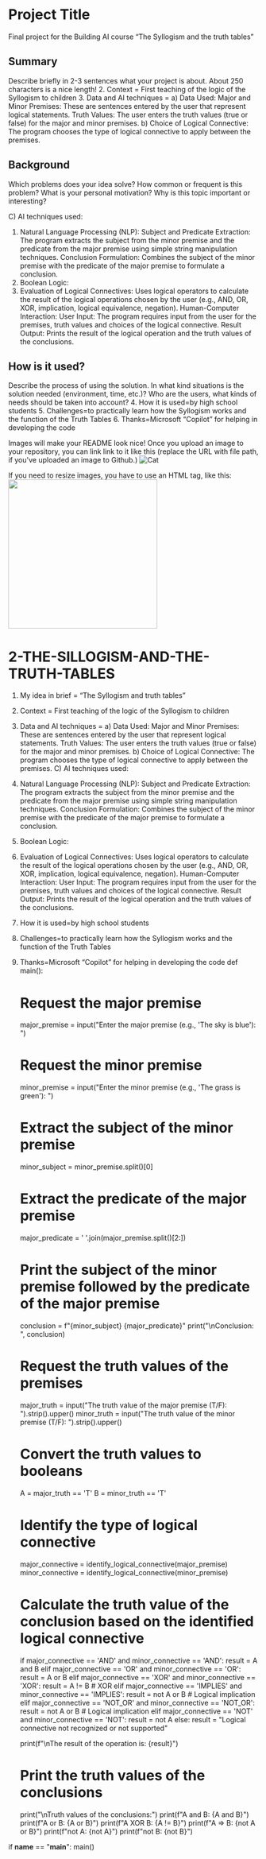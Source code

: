 <!-- This is the markdown template for the final project of the Building AI course, 
created by Reaktor Innovations and University of Helsinki. 
Copy the template, paste it to your GitHub README and edit! -->

# Project Title

Final project for the Building AI course
“The Syllogism and the truth tables”

## Summary

Describe briefly in 2-3 sentences what your project is about. About 250 characters is a nice length!
2. Context = First teaching of the logic of the Syllogism to children
3. Data and AI techniques = a) Data Used: Major and Minor Premises: These are sentences entered by the user that represent logical statements.
Truth Values: The user enters the truth values ​​(true or false) for the major and minor premises.
b) Choice of Logical Connective: The program chooses the type of logical connective to apply between the premises.


## Background

Which problems does your idea solve? How common or frequent is this problem? What is your personal motivation? Why is this topic important or interesting?

C) AI techniques used:
1. Natural Language Processing (NLP):
Subject and Predicate Extraction: The program extracts the subject from the minor premise and the predicate from the major premise using simple string manipulation techniques.
Conclusion Formulation: Combines the subject of the minor premise with the predicate of the major premise to formulate a conclusion.
2. Boolean Logic:
3. Evaluation of Logical Connectives: Uses logical operators to calculate the result of the logical operations chosen by the user (e.g., AND, OR, XOR, implication, logical equivalence, negation).
Human-Computer Interaction:
User Input: The program requires input from the user for the premises, truth values ​​and choices of the logical connective.
Result Output: Prints the result of the logical operation and the truth values ​​of the conclusions.


## How is it used?

Describe the process of using the solution. In what kind situations is the solution needed (environment, time, etc.)? Who are the users, what kinds of needs should be taken into account?
4. How it is used=by high school students
5. Challenges=to practically learn how the Syllogism works and the function of the Truth Tables
6. Thanks=Microsoft “Copilot” for helping in developing the code

Images will make your README look nice!
Once you upload an image to your repository, you can link link to it like this (replace the URL with file path, if you've uploaded an image to Github.)
![Cat](https://upload.wikimedia.org/wikipedia/commons/5/5e/Sleeping_cat_on_her_back.jpg)

If you need to resize images, you have to use an HTML tag, like this:
<img src="https://upload.wikimedia.org/wikipedia/commons/5/5e/Sleeping_cat_on_her_back.jpg" width="300">


# 2-THE-SILLOGISM-AND-THE-TRUTH-TABLES
1. My idea in brief = “The Syllogism and truth tables”
2. Context = First teaching of the logic of the Syllogism to children
3. Data and AI techniques = a) Data Used: Major and Minor Premises: These are sentences entered by the user that represent logical statements.
Truth Values: The user enters the truth values ​​(true or false) for the major and minor premises.
b) Choice of Logical Connective: The program chooses the type of logical connective to apply between the premises.
C) AI techniques used:
1. Natural Language Processing (NLP):
Subject and Predicate Extraction: The program extracts the subject from the minor premise and the predicate from the major premise using simple string manipulation techniques.
Conclusion Formulation: Combines the subject of the minor premise with the predicate of the major premise to formulate a conclusion.
2. Boolean Logic:
3. Evaluation of Logical Connectives: Uses logical operators to calculate the result of the logical operations chosen by the user (e.g., AND, OR, XOR, implication, logical equivalence, negation).
Human-Computer Interaction:
User Input: The program requires input from the user for the premises, truth values ​​and choices of the logical connective.
Result Output: Prints the result of the logical operation and the truth values ​​of the conclusions.
4. How it is used=by high school students
5. Challenges=to practically learn how the Syllogism works and the function of the Truth Tables
6. Thanks=Microsoft “Copilot” for helping in developing the code
def main():
    # Request the major premise
    major_premise = input("Enter the major premise (e.g., 'The sky is blue'): ")

    # Request the minor premise
    minor_premise = input("Enter the minor premise (e.g., 'The grass is green'): ")

    # Extract the subject of the minor premise
    minor_subject = minor_premise.split()[0]

    # Extract the predicate of the major premise
    major_predicate = ' '.join(major_premise.split()[2:])
    
    # Print the subject of the minor premise followed by the predicate of the major premise
    conclusion = f"{minor_subject} {major_predicate}"
    print("\nConclusion: ", conclusion)

    # Request the truth values of the premises
    major_truth = input("The truth value of the major premise (T/F): ").strip().upper()
    minor_truth = input("The truth value of the minor premise (T/F): ").strip().upper()

    # Convert the truth values to booleans
    A = major_truth == 'T'
    B = minor_truth == 'T'

    # Identify the type of logical connective
    major_connective = identify_logical_connective(major_premise)
    minor_connective = identify_logical_connective(minor_premise)
    # Calculate the truth value of the conclusion based on the identified logical connective
    if major_connective == 'AND' and minor_connective == 'AND':
        result = A and B
    elif major_connective == 'OR' and minor_connective == 'OR':
        result = A or B
    elif major_connective == 'XOR' and minor_connective == 'XOR':
        result = A != B  # XOR
    elif major_connective == 'IMPLIES' and minor_connective == 'IMPLIES':
        result = not A or B  # Logical implication
    elif major_connective == 'NOT_OR' and minor_connective == 'NOT_OR':
        result = not A or B  # Logical implication
    elif major_connective == 'NOT' and minor_connective == 'NOT':
        result = not A
    else:
        result = "Logical connective not recognized or not supported"

    print(f"\nThe result of the operation is: {result}")

    # Print the truth values of the conclusions
    print("\nTruth values of the conclusions:")
    print(f"A and B: {A and B}")
    print(f"A or B: {A or B}")
    print(f"A XOR B: {A != B}")
    print(f"A => B: {not A or B}")
    print(f"not A: {not A}")
    print(f"not B: {not B}")

if __name__ == "__main__":
    main()
